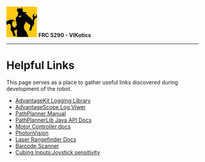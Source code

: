 ![FRC 5290 - VIKotics](./graphics/5920-vikotics-logo_80x80.png "FRC 5290 - VIKotics")
**FRC 5290 - VIKotics**

---

# Helpful Links

This page serves as a place to gather useful links discovered during development
of the robot.

- [AdvantageKit Logging Library](https://github.com/Mechanical-Advantage/AdvantageKit)
- [AdvantageScope Log Viwer](https://github.com/Mechanical-Advantage/AdvantageScope/tree/main)
- [PathPlanner Manual](https://pathplanner.dev/pplib-getting-started.html)
- [PathPlannerLib Java API Docs](https://pathplanner.dev/api/java/)
- [Motor Controller docs](https://docs.ctr-electronics.com/)
- [PhotonVision](https://docs.photonvision.org/en/latest/)
- [Laser Rangefinder Docs](https://grapplerobotics.au/product/lasercan/)
- [Barcode Scanner](https://github.com/Mechanical-Advantage/RobotCode2023/blob/main/src/main/java/org/littletonrobotics/frc2023/util/BatteryTracker.java)
- [Cubing Inputs:Joystick sensitivity](./graphics/cubing_inputs.mov)

